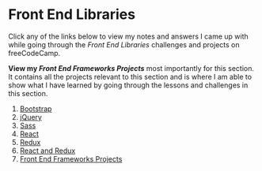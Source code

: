 # Front End Libraries

Click any of the links below to view my notes and answers I came up with while going through the <em>Front End Libraries</em> challenges and projects on freeCodeCamp.

<strong>View my <em>Front End Frameworks Projects</em></strong> most importantly for this section. It contains all the projects relevant to this section and is where I am able to show what I have learned by going through the lessons and challenges in this section.

1. [Bootstrap](https://github.com/Squibs/Beta-freeCodeCamp/blob/master/Front%20End%20Libraries/1.%20Bootstrap.md#bootstrap)
2. [jQuery](https://github.com/Squibs/Beta-freeCodeCamp/blob/master/Front%20End%20Libraries/2.%20jQuery.md#jquery)
3. [Sass](https://github.com/Squibs/Beta-freeCodeCamp/blob/master/Front%20End%20Libraries/3.%20Sass.md#sass)
4. [React](https://github.com/Squibs/Beta-freeCodeCamp/blob/master/Front%20End%20Libraries/4.%20React.md#react)
5. [Redux](https://github.com/Squibs/Beta-freeCodeCamp/blob/master/Front%20End%20Libraries/5.%20Redux.md#redux)
6. [React and Redux](https://github.com/Squibs/Beta-freeCodeCamp/blob/master/Front%20End%20Libraries/6.%20React%20and%20Redux.md#react-and-redux)
7. [Front End Frameworks Projects](https://github.com/Squibs/Beta-freeCodeCamp/blob/master/Front%20End%20Libraries/7.%20Front%20End%20Frameworks%20Projects.md#front-end-frameworks-projects)